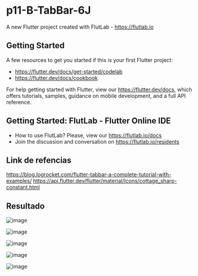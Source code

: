# p11-B-TabBar-6J

A new Flutter project created with FlutLab - https://flutlab.io

## Getting Started

A few resources to get you started if this is your first Flutter project:

- https://flutter.dev/docs/get-started/codelab
- https://flutter.dev/docs/cookbook

For help getting started with Flutter, view our
https://flutter.dev/docs, which offers tutorials,
samples, guidance on mobile development, and a full API reference.

## Getting Started: FlutLab - Flutter Online IDE

- How to use FlutLab? Please, view our https://flutlab.io/docs
- Join the discussion and conversation on https://flutlab.io/residents
## Link de refencias
https://blog.logrocket.com/flutter-tabbar-a-complete-tutorial-with-examples/
https://api.flutter.dev/flutter/material/Icons/cottage_sharp-constant.html

## Resultado

![image](https://github.com/SUPaezRivas/p11-tabbar-6J/assets/143548332/6e0e2578-bce0-4376-b1b9-0bc6a664f5e7)

![image](https://github.com/SUPaezRivas/p11-tabbar-6J/assets/143548332/f5457646-af39-45be-9339-382b4c267dcf)

![image](https://github.com/SUPaezRivas/p11-tabbar-6J/assets/143548332/73bd2b2e-41ba-4294-ac8f-1d2223975a5e)

![image](https://github.com/SUPaezRivas/p11-tabbar-6J/assets/143548332/767caa57-bbe1-4b53-b81c-eea8d69ed85e)

![image](https://github.com/SUPaezRivas/p11-tabbar-6J/assets/143548332/829739d8-4f1c-4014-ae9a-afee9a9f0474)







